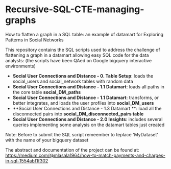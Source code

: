 # Recursive-SQL-CTE-managing-graphs
How to flatten a graph in a SQL table: an example of datamart for Exploring Patterns in Social Networks

This repository contains the SQL scripts used to address the challenge of flattening a graph in a datamart allowing easy SQL code for the  data analysts:
(the scripts have been QAed on Google bigquery interactive environments) 
- **Social User Connections and Distance - 0. Table Setup**: loads the social_users and social_network tables with random data
-  **Social User Connections and Distance - 1.1 Datamart**: loads all paths in the core table **social_DM_paths**
-  **Social User Connections and Distance - 1.1 Datamart**: transforms, or better integrates, and loads the user profiles into **social_DM_users** 
-  **Social User Connections and Distance - 1.3 Datamart **: load all the disconnected pairs into **social_DM_disconnected_pairs table**
-  **Social User Connections and Distance - 2.0 Insights**: includes several queries implementing some analysis on the datamart tables just created

Note: Before to submit the SQL script remeember to teplace 'MyDataset' with the name of your bigquery dataset

The abstract and documentation of the project can be found at: https://medium.com/@mlasala1964/how-to-match-payments-and-charges-in-sql-1554abf1f302
